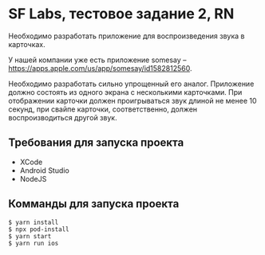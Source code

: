 # SF Labs, тестовое задание 2, RN

Необходимо разработать приложение для воспроизведения 
звука в карточках. 


У нашей компании уже есть приложение 
somesay – https://apps.apple.com/us/app/somesay/id1582812560.


Необходимо разработать сильно упрощенный его аналог. 
Приложение должно состоять из одного экрана с несколькими карточками. 
При отображении карточки должен проигрываться звук 
длиной не менее 10 секунд, при свайпе карточки, соответственно, должен 
воспроизводиться другой звук.


## Требования для запуска проекта
- XCode
- Android Studio
- NodeJS


## Комманды для запуска проекта
```shell
$ yarn install
$ npx pod-install
$ yarn start
$ yarn run ios
```
